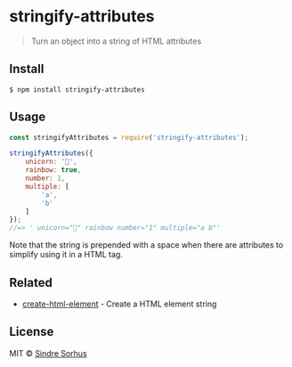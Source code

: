# stringify-attributes

> Turn an object into a string of HTML attributes


## Install

```
$ npm install stringify-attributes
```


## Usage

```js
const stringifyAttributes = require('stringify-attributes');

stringifyAttributes({
	unicorn: '🦄',
	rainbow: true,
	number: 1,
	multiple: [
		'a',
		'b'
	]
});
//=> ' unicorn="🦄" rainbow number="1" multiple="a b"'
```

Note that the string is prepended with a space when there are attributes to simplify using it in a HTML tag.


## Related

- [create-html-element](https://github.com/sindresorhus/create-html-element) - Create a HTML element string


## License

MIT © [Sindre Sorhus](https://sindresorhus.com)

